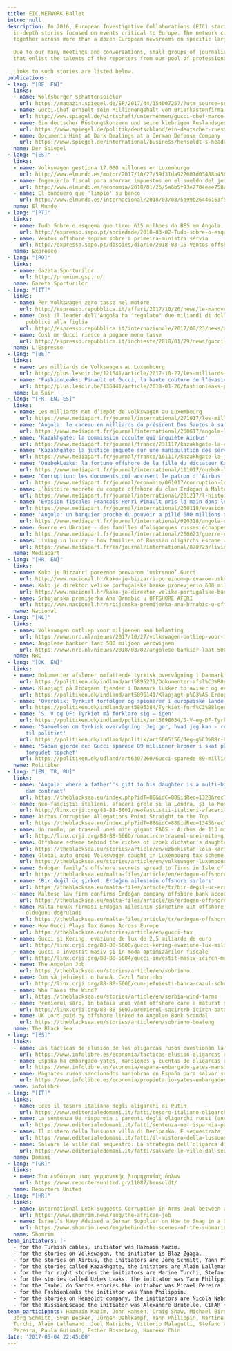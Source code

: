 ```yaml
---
title: EIC.NETWORK Ballet
intro: null
description: In 2016, European Investigative Collaborations (EIC) started publishing
  in-depth stories focused on events critical to Europe. The network currently includes journalists, information-designers and technologists working 
  together across more than a dozen European newsrooms on specific large-scale projects. 
  
  Due to our many meetings and conversations, small groups of journalists in our network discuss ideas for cross-border stories and publish articles 
  that enlist the talents of the reporters from our pool of professionals.
  
  Links to such stories are listed below.
publications:
- lang: "[DE, EN]"
  links:
  - name: Wolfsburger Schatten­spieler
    url: https://magazin.spiegel.de/SP/2017/44/154007257/?utm_source=spon&utm_campaign=centerpage
  - name: Gucci-Chef erhielt sein Millionengehalt von Briefkastenfirma
    url: http://www.spiegel.de/wirtschaft/unternehmen/gucci-chef-marco-bizzarri-erhielt-gehalt-von-briefkastenfirma-a-1189982.html
  - name: Ein deutscher Rüstungskonzern und seine klebrigen Auslandsgeschäfte
    url: https://www.spiegel.de/politik/deutschland/ein-deutscher-ruestungskonzern-und-seine-klebrigen-auslandsgeschaefte-a-3e74c70d-708c-4ae9-93e9-fbe81aae9bba
  - name: Documents Hint at Dark Dealings at a German Defense Company
    url: https://www.spiegel.de/international/business/hensoldt-s-headache-documents-hint-at-shady-dealings-by-prominent-german-defense-company-a-0ab0fef2-daad-4dbc-baa0-568c128e8f67
  name: Der Spiegel
- lang: "[ES]"
  links:
  - name: Volkswagen gestiona 17.000 millones en Luxemburgo
    url: http://www.elmundo.es/motor/2017/10/27/59f31da922601d03488b456f.html
  - name: Ingeniería fiscal para ahorrar impuestos en el sueldo del jefe de Gucci
    url: http://www.elmundo.es/economia/2018/01/26/5a6b5f93e2704eee758c059d.html
  - name: El banquero que 'limpió' su banco
    url: http://www.elmundo.es/internacional/2018/03/03/5a99b26446163f57358b457b.html
  name: El Mundo
- lang: "[PT]"
  links:
  - name: Tudo Sobre o esquema que tirou 615 milhoes do BES em Angola
    url: http://expresso.sapo.pt/sociedade/2018-03-02-Tudo-sobre-o-esquema-que-tirou-615-milhoes-do-BES-em-Angola
  - name: Ventos offshore sopram sobre a primeira-ministra sérvia
    url: http://expresso.sapo.pt/dossies/diario/2018-03-15-Ventos-offshore-sopram-sobre-a-primeira-ministra-servia
  name: Expresso
- lang: "[RO]"
  links:
  - name: Gazeta Sporturilor
    url: http://premium.gsp.ro/
  name: Gazeta Sporturilor
- lang: "[IT]"
  links:
  - name: Per Volkswagen zero tasse nel motore
    url: http://espresso.repubblica.it/affari/2017/10/26/news/le-manovre-di-volkswagen-in-lussemburgo-1.312863?ref=HEF_RULLO
  - name: Così il leader dell'Angola ha "regalato" due miliardi di dollari di soldi
      pubblici alla figlia
    url: http://espresso.repubblica.it/internazionale/2017/08/23/news/angola-l-ultimo-regalo-del-presidente-dos-santos-1.308523
  - name: Così mr Gucci riesce a pagare meno tasse
    url: http://espresso.repubblica.it/inchieste/2018/01/29/news/gucci-evasione-griffata-1.317606
  name: L'Espresso
- lang: "[BE]"
  links:
  - name: Les milliards de Volkswagen au Luxembourg
    url: http://plus.lesoir.be/121541/article/2017-10-27/les-milliards-de-volkswagen-au-luxembourg
  - name: 'FashionLeaks: Pinault et Gucci, la haute couture de l’évasion fiscale'
    url: http://plus.lesoir.be/136441/article/2018-01-26/fashionleaks-pinault-et-gucci-la-haute-couture-de-levasion-fiscale
  name: Le Soir
- lang: "[FR, EN, ES]"
  links:
  - name: Les milliards net d’impôt de Volkswagen au Luxembourg
    url: https://www.mediapart.fr/journal/international/271017/les-milliards-net-d-impot-de-volkswagen-au-luxembourg
  - name: 'Angola: le cadeau en milliards du président Dos Santos à sa fille'
    url: https://www.mediapart.fr/journal/international/260817/angola-le-cadeau-en-milliards-du-president-dos-santos-sa-fille
  - name: 'Kazakhgate: la commission occulte qui inquiète Airbus'
    url: https://www.mediapart.fr/journal/france/231117/kazakhgate-la-commission-occulte-qui-inquiete-airbus
  - name: 'Kazakhgate: la justice enquête sur une manipulation des services secrets'
    url: https://www.mediapart.fr/journal/france/161117/kazakhgate-la-justice-enquete-sur-une-manipulation-des-services-secrets
  - name: 'OuzbekLeaks: la fortune offshore de la fille du dictateur Karimov'
    url: https://www.mediapart.fr/journal/international/111017/ouzbek-leaks-fille-de-dictateur-et-amie-des-stars-elle-127-millions-deuros-dans
  - name: 'Corruption: les documents qui accusent le patron d''Airbus'
    url: https://www.mediapart.fr/journal/economie/061017/corruption-les-documents-qui-accusent-le-patron-dairbus
  - name: L’histoire secrète du compte offshore du clan Erdogan à Malte
    url: https://www.mediapart.fr/journal/international/201217/l-histoire-secrete-du-compte-offshore-du-clan-erdogan-malte
  - name: 'Evasion fiscale: François-Henri Pinault pris la main dans le sac'
    url: https://www.mediapart.fr/journal/international/260118/evasion-fiscale-francois-henri-pinault-pris-la-main-dans-le-sac
  - name: 'Angola: un banquier proche du pouvoir a pillé 600 millions de dollars'
    url: https://www.mediapart.fr/journal/international/020318/angola-un-banquier-proche-du-pouvoir-pille-600-millions-de-dollars
  - name: Guerre en Ukraine - des familles d’oligarques russes échappent aux sanctions en France
    url: https://www.mediapart.fr/journal/international/260623/guerre-en-ukraine-des-familles-d-oligarques-russes-echappent-aux-sanctions-en-france
  - name: Living in luxury - how families of Russian oligarchs escape war sanctions in France
    url: https://www.mediapart.fr/en/journal/international/070723/living-luxury-how-families-russian-oligarchs-escape-war-sanctions-france
  name: Mediapart
- lang: "[HR, EN]"
  links:
  - name: Kako je Bizzarri poreznom prevarom ‘uskrsnuo’ Gucci
    url: http://www.nacional.hr/kako-je-bizzarri-poreznom-prevarom-uskrsnuo-gucci/
  - name: Kako je direktor velike portugalske banke pronevjerio 600 milijuna dolara
    url: http://www.nacional.hr/kako-je-direktor-velike-portugalske-banke-pronevjerio-600-milijuna-dolara
  - name: Srbijanska premijerka Ana Brnabić u OFFSHORE AFERI
    url: http://www.nacional.hr/srbijanska-premijerka-ana-brnabic-u-offshore-aferi
  name: Nacional
- lang: "[NL]"
  links:
  - name: Volkswagen ontliep voor miljoenen aan belasting
    url: https://www.nrc.nl/nieuws/2017/10/27/volkswagen-ontliep-voor-miljoenen-aan-belasting-13703931-a1578994
  - name: Angolese bankier laat 500 miljoen verdwijnen
    url: https://www.nrc.nl/nieuws/2018/03/02/angolese-bankier-laat-500-miljoen-verdwijnen-a1594282
  name: NRC
- lang: "[DK, EN]"
  links:
  - name: Dokumenter afslører omfattende tyrkisk overvågning i Danmark
    url: https://politiken.dk/indland/art5895279/Dokumenter-afsl%C3%B8rer-omfattende-tyrkisk-overv%C3%A5gning-i-Danmark
  - name: Klapjagt på Erdogans fjender i Danmark lukker to aviser og endnu en friskole
    url: https://politiken.dk/indland/art5896141/Klapjagt-p%C3%A5-Erdogans-fjender-i-Danmark-lukker-to-aviser-og-endnu-en-friskole
  - name: 'Overblik: Tyrkiet forfølger og spionerer i europæiske lande'
    url: https://politiken.dk/indland/art5895384/Tyrkiet-forf%C3%B8lger-og-spionerer-i-europ%C3%A6iske-lande
  - name: 'S, V og DF: Tyrkiet må forklare sig – igen'
    url: https://politiken.dk/indland/politik/art5896034/S-V-og-DF-Tyrkiet-m%C3%A5-forklare-sig-%E2%80%93-igen
  - name: 'Samuelsen om tyrkisk overvågning: Jeg gør, hvad jeg kan - resten er op
      til politiet'
    url: https://politiken.dk/indland/politik/art6005156/Jeg-g%C3%B8r-hvad-jeg-kan-resten-er-op-til-politiet
  - name: 'Sådan gjorde de: Gucci sparede 89 millioner kroner i skat på lønnen til
      forgudet topchef'
    url: https://politiken.dk/udland/art6307260/Gucci-sparede-89-millioner-kroner-i-skat-p%C3%A5-l%C3%B8nnen-til-forgudet-topchef
  name: Politiken
- lang: "[EN, TR, RU]"
  links:
  - name: 'Angola: where a father''s gift to his daughter is a multi-billion dollar
      dam contract'
    url: https://theblacksea.eu/index.php?idT=88&idC=88&idRec=1328&recType=story
  - name: Neo-fasciștii italieni, afaceri grele și la Londra, și la Moscova
    url: http://linx.crji.org/88-88-5601/neofascistii-italieni-afaceri-grele-londra-moscova
  - name: Airbus Corruption Allegations Point Straight to the Top
    url: https://theblacksea.eu/index.php?idT=88&idC=88&idRec=1345&recType=story
  - name: Un român, pe traseul unei mite gigant EADS - Airbus de 113 milioane EUR
    url: http://linx.crji.org/88-88-5600/romacircn-traseul-unei-mite-gigant-eads-airbus-113-milioane-eur
  - name: Offshore scheme behind the riches of Uzbek dictator's daughter
    url: https://theblacksea.eu/stories/article/en/uzbekistan-lola-karimova-business
  - name: Global auto group Volkswagen caught in Luxembourg tax scheme
    url: https://theblacksea.eu/stories/article/en/volkswagen-luxembourg-tax
  - name: Erdoğan family’s offshore secrets spread to firms in Isle of Man and Malta
    url: https://theblacksea.eu/malta-files/article/en/erdogan-offshore-update
  - name: 'Bir değil üç şirket: Erdoğan ailesinin offshore sırları'
    url: https://theblacksea.eu/malta-files/article/tr/bir-degil-uc-erdogan-offshore-guncelleme
  - name: Maltese law firm confirms Erdoğan company offshore bank account
    url: https://theblacksea.eu/malta-files/article/en/erdogan-offshore-bank-account
  - name: Malta hukuk firması Erdoğan ailesinin şirketine ait offshore banka hesabı
      olduğunu doğruladı
    url: https://theblacksea.eu/malta-files/article/tr/erdogan-offshore-banka-hesabi
  - name: How Gucci Plays Tax Games Across Europe
    url: https://theblacksea.eu/stories/article/en/gucci-tax
  - name: Gucci și Kering, evaziune de lux de 2,5 miliarde de euro
    url: http://linx.crji.org/88-88-5608/gucci-kering-evaziune-lux-miliarde-euro
  - name: Gucci a investit masiv și în moda optimizărilor fiscale
    url: http://linx.crji.org/88-88-5604/gucci-investit-masiv-icircn-moda-optimizarilor-fiscale
  - name: The Angolan Job
    url: https://theblacksea.eu/stories/article/en/sobrinho
  - name: Cum să jefuiești o bancă. Cazul Sobrinho
    url: http://linx.crji.org/88-88-5606/cum-jefuiesti-banca-cazul-sobrinho
  - name: Who Taxes the Wind?
    url: https://theblacksea.eu/stories/article/en/serbia-wind-farms
  - name: Premierul sârb, în bătaia unui vânt offshore care a măturat și România
    url: http://linx.crji.org/88-88-5607/premierul-sacircrb-icircn-bataia-unui-vacircnt-offshore-care-maturat-romacircnia
  - name: UK Lord paid by offshore linked to Angolan Bank Scandal
    url: https://theblacksea.eu/stories/article/en/sobrinho-boateng
  name: The Black Sea
- lang: "[ES]"
  links:
  - name: Las tácticas de elusión de los oligarcas rusos cuestionan la eficacia de las sanciones europeas
    url: https://www.infolibre.es/economia/tacticas-elusion-oligarcas-rusos-cuestionan-eficacia-sanciones-europeas_1_1532815.html
  - name: España ha embargado yates, mansiones y cuentas de oligarcas rusos por 1.023 millones de euros
    url: https://www.infolibre.es/economia/espana-embargado-yates-mansiones-cuentas-bancarias-oligarcas-rusos-1-023-millones-euros_1_1532691.html
  - name: Magnates rusos sancionados maniobran en España para salvar sus bienes del embargo
    url: https://www.infolibre.es/economia/propietario-yates-embargados-mansiones-fuera-radar_1_1532752.html
  name: infoLibre
- lang: "[IT]"
  links:
  - name: Ecco il tesoro italiano degli oligarchi di Putin
    url: https://www.editorialedomani.it/fatti/tesoro-italiano-oligarchi-di-putin-ivcg1o5k
  - name: La sentenza Ue risparmia i parenti degli oligarchi russi (anche di Prigožin)
    url: https://www.editorialedomani.it/fatti/sentenza-ue-risparmia-parenti-oligarchi-russi-prigozin-eqjb10a9
  - name: Il mistero della lussuosa villa di Deripaska. È sequestrata, ma si può ancora affittare
    url: https://www.editorialedomani.it/fatti/il-mistero-della-lussuosa-villa-di-deripaska-e-sequestrata-ma-si-puo-ancora-affittare-wrl4x7or
  - name: Salvare le ville dal sequestro. La strategia dell’oligarca di Putin
    url: https://www.editorialedomani.it/fatti/salvare-le-ville-dal-sequestro-la-strategia-delloligarca-di-putin-ql936r0w
  name: Domani
- lang: "[GR]"
  links:
  - name: Στα ενδότερα μιας γερμανικής βιομηχανίας όπλων
    url: https://www.reportersunited.gr/11087/hensoldt/
  name: Reporters United
- lang: "[HR]"
  links:
  - name: International Leak Suggests Corruption in Arms Deal between an Israeli Company and Ugandan Air Force
    url: https://www.shomrim.news/eng/the-african-job
  - name: Israel’s Navy Advised a German Supplier on How to Snag in a Defense Ministry Contract
    url: https://www.shomrim.news/eng/behind-the-scenes-of-the-submarine-deal
  name: Shomrim 
team_initiators: |-
  - for the Turkish cables, initiator was Haznain Kazim.
  - for the stories on Volkswagen, the initiator is Blaz Zgaga.
  - for the stories on Airbus, the initiators are Jörg Schmitt, Yann Philippin and Martine Orange.
  - for the stories called Kazakhgate, the initators are Alain Lallemand and Yann Philippin.
  - for the far right stories the initiators are Marine Turchi, Stefano Vergine and Sven Becker.
  - for the stories called Uzbek Leaks, the initiator was Yann Philippin.
  - for the Isabel do Santos stories the initiator was Micael Pereira.
  - for the FashionLeaks the initiator was Yann Philippin.
  - for the stories on Hensoldt company, the initiators are Nicola Naber and Rafafel Buschmann (2023). 
  - for the RussianEscape the initiator was Alexandre Brutelle, CIFAR (2023). 
team_participants: Haznain Kazim, John Hansen, Craig Shaw, Michael Bird, Blaz Zgaga,
  Jörg Schmitt, Sven Becker, Jürgen Dahlkampf, Yann Philippin, Martine Orange, Marine
  Turchi, Alain Lallemand, Joel Matriche, Vittorio Malagutti, Stefano Vergine, Micael
  Pereira, Paula Guisado, Esther Rosenberg, Hanneke Chin.
date: '2017-05-04 22:45:00'
---
```


